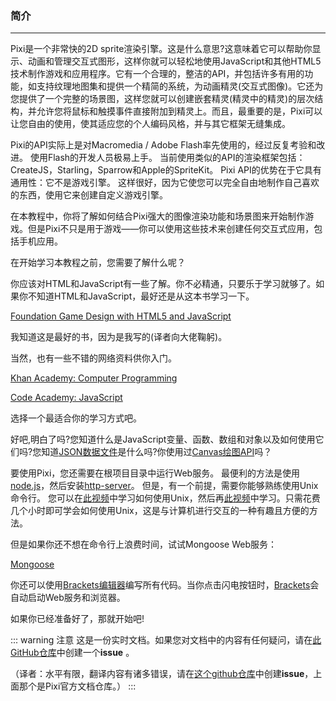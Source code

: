 ### 简介
---

Pixi是一个非常快的2D sprite渲染引擎。这是什么意思?这意味着它可以帮助你显示、动画和管理交互式图形，这样你就可以轻松地使用JavaScript和其他HTML5技术制作游戏和应用程序。它有一个合理的，整洁的API，并包括许多有用的功能，如支持纹理地图集和提供一个精简的系统，为动画精灵(交互式图像)。它还为您提供了一个完整的场景图，这样您就可以创建嵌套精灵(精灵中的精灵)的层次结构，并允许您将鼠标和触摸事件直接附加到精灵上。而且，最重要的是，Pixi可以让您自由的使用，使其适应您的个人编码风格，并与其它框架无缝集成。

Pixi的API实际上是对Macromedia / Adob​​e Flash率先使用的，经过反复考验和改进。 使用Flash的开发人员极易上手。 当前使用类似的API的渲染框架包括：CreateJS，Starling，Sparrow和Apple的SpriteKit。 Pixi API的优势在于它具有通用性：它不是游戏引擎。 这样很好，因为它使您可以完全自由地制作自己喜欢的东西，使用它来创建自定义游戏引擎。

在本教程中，你将了解如何结合Pixi强大的图像渲染功能和场景图来开始制作游戏。但是Pixi不只是用于游戏——你可以使用这些技术来创建任何交互式应用，包括手机应用。

在开始学习本教程之前，您需要了解什么呢？

你应该对HTML和JavaScript有一些了解。你不必精通，只要乐于学习就够了。如果你不知道HTML和JavaScript，最好还是从这本书学习一下。

[Foundation Game Design with HTML5 and JavaScript](http://www.apress.com/9781430247166)

我知道这是最好的书，因为是我写的(译者向大佬鞠躬)。

当然，也有一些不错的网络资料供你入门。

[Khan Academy: Computer Programming](http://www.khanacademy.org/computing/cs)

[Code Academy: JavaScript](http://www.codecademy.com/tracks/javascript)

选择一个最适合你的学习方式吧。

好吧,明白了吗?您知道什么是JavaScript变量、函数、数组和对象以及如何使用它们吗?您知道[JSON数据文件](http://www.copterlabs.com/blog/json-what-it-is-how-it-works-how-to-use-it/)是什么吗?你使用过[Canvas绘图API](https://developer.mozilla.org/en-US/docs/Web/API/Canvas_API/Drawing_graphics_with_canvas)吗？

要使用Pixi，您还需要在根项目目录中运行Web服务。 最便利的方法是使用[node.js](http://nodejs.org/)，然后安装[http-server](https://github.com/nodeapps/http-server)。 但是，有一个前提，需要你能够熟练使用Unix命令行。 您可以在[此视频](https://www.youtube.com/watch?feature=player_embedded&v=cX9ASUE3YAQ)中学习如何使用Unix，然后再[此视频](https://www.youtube.com/watch?v=INk0ATBbclc)中学习。只需花费几个小时即可学会如何使用Unix，这是与计算机进行交互的一种有趣且方便的方法。

但是如果你还不想在命令行上浪费时间，试试Mongoose Web服务：

[Mongoose](http://cesanta.com/mongoose.shtml)

你还可以使用[Brackets编辑器](http://brackets.io/)编写所有代码。当你点击闪电按钮时，[Brackets](http://brackets.io/)会自动启动Web服务和浏览器。

如果你已经准备好了，那就开始吧!

::: warning 注意
这是一份实时文档。如果您对文档中的内容有任何疑问，请在[此GitHub仓库](https://github.com/kittykatattack/learningPixi)中创建一个**issue** 。

（译者：水平有限，翻译内容有诸多错误，请在[这个github仓库](https://github.com/fxf111/pixijs)中创建**issue**，上面那个是Pixi官方文档仓库。）
:::